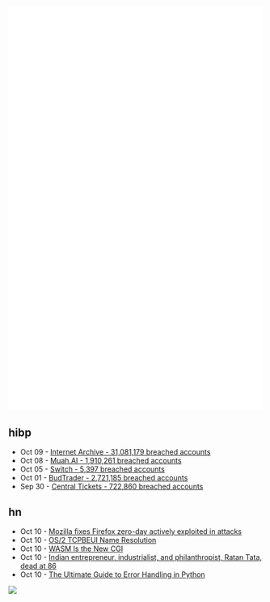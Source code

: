 ![Metrics](https://raw.githubusercontent.com/phixion/phixion/master/metrics.svg)

## hibp

<!--
for https://github.com/phixion/phixion/blob/main/.github/workflows/feeds.yml
-->
<!--START_SECTION:haveibeenpwnd-->
- Oct 09 - [Internet Archive - 31,081,179 breached accounts](https://haveibeenpwned.com/PwnedWebsites#InternetArchive)
- Oct 08 - [Muah.AI - 1,910,261 breached accounts](https://haveibeenpwned.com/PwnedWebsites#Muah)
- Oct 05 - [Switch - 5,397 breached accounts](https://haveibeenpwned.com/PwnedWebsites#Switch)
- Oct 01 - [BudTrader - 2,721,185 breached accounts](https://haveibeenpwned.com/PwnedWebsites#BudTrader)
- Sep 30 - [Central Tickets - 722,860 breached accounts](https://haveibeenpwned.com/PwnedWebsites#CentralTickets)
<!--END_SECTION:haveibeenpwnd-->

## hn

<!--
for https://github.com/phixion/phixion/blob/main/.github/workflows/feeds.yml
-->
<!--START_SECTION:hn-->
- Oct 10 - [Mozilla fixes Firefox zero-day actively exploited in attacks](https://www.bleepingcomputer.com/news/security/mozilla-fixes-firefox-zero-day-actively-exploited-in-attacks/)
- Oct 10 - [OS/2 TCPBEUI Name Resolution](https://www.os2museum.com/wp/os-2-tcpbeui-name-resolution/)
- Oct 10 - [WASM Is the New CGI](https://roborooter.com/post/wasm-is-the-new-cgi/)
- Oct 10 - [Indian entrepreneur, industrialist, and philanthropist, Ratan Tata, dead at 86](https://en.wikipedia.org/wiki/Ratan_Tata)
- Oct 10 - [The Ultimate Guide to Error Handling in Python](https://blog.miguelgrinberg.com/post/the-ultimate-guide-to-error-handling-in-python)
<!--END_SECTION:hn-->

<!--
for https://yhype.me
-->
![](https://hit.yhype.me/github/profile?user_id=13013670)
